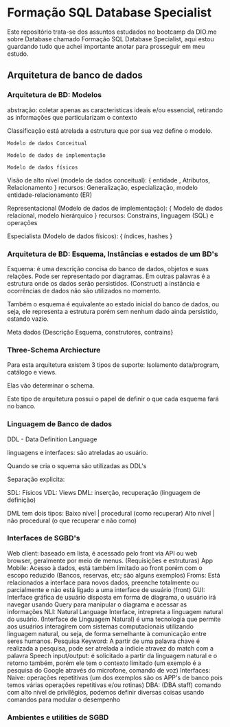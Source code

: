 # Formação SQL Database Specialist

Este repositório trata-se dos assuntos estudados no bootcamp da DIO.me sobre Database chamado Formação SQL Database Specialist, aqui estou guardando tudo que achei importante anotar para prosseguir em meu estudo.

## Arquitetura de banco de dados

### Arquitetura de BD: Modelos

abstração: coletar apenas as caracteristicas ideais e/ou essencial, retirando as informações que particularizam o contexto

Classificação está atrelada a estrutura que por sua vez define o modelo.

    Modelo de dados Conceitual

    Modelo de dados de implementação

    Modelo de dados físicos

Visão de alto nível (modelo de dados conceitual): { entidade , Atributos, Relacionamento }
    recursos: Generalização, especialização, modelo entidade-relacionamento (ER)

Representacional (Modelo de dados de implementação): { Modelo de dados relacional, modelo hierárquico }
    recursos: Constrains, linguagem (SQL) e operações

Especialista (Modelo de dados físicos): { índices, hashes }


### Arquitetura de BD: Esquema, Instâncias e estados de um BD's

Esquema: é uma descrição concisa do banco de dados, objetos e suas relações. Pode ser representado por diagramas. Em outras palavras é a estrutura onde os dados serão persistidos.
(Construct) a instância e ocorrências de dados não são utilizados no momento.

Também o esquema é equivalente ao estado inicial do banco de dados, ou seja, ele representa a estrutura porém sem nenhum dado ainda persistido, estando vazio.

Meta dados {Descrição Esquema, construtores, contrains}

### Three-Schema Archiecture

Para esta arquitetura existem 3 tipos de suporte: Isolamento data/program, catálogo e views.

Elas vão determinar o schema.

Este tipo de arquitetura possui o papel de definir o que cada esquema fará no banco.

### Linguagem de Banco de dados

DDL - Data Definition Language

linguagens e interfaces: são atreladas ao usuário.

Quando se cria o squema são utilizadas as DDL's 

Separação explicita:

SDL: Físicos
VDL: Views
DML: inserção, recuperação (linguagem de definição)


DML tem dois tipos: Baixo nível | procedural      (como recuperar)
                    Alto nível  | não procedural (o que recuperar e não como)


### Interfaces de SGBD's

Web client: baseado em lista, é acessado pelo front via API ou web browser, geralmente por meio de menus. (Requisições e estruturas)
App Mobile: Acesso à dados, está também limitado ao front porém com o escopo reduzido (Bancos, reservas, etc; são alguns exemplos)
Froms: Está relacionados a interface para novos dados, preenche totalmente ou parcialmente e não está ligado a uma interface de usuário (front)
GUI: Interface gráfica de usuário disposta em forma de diagrama, o usuário irá navegar usando Query para manipular o diagrama e acessar as informações
NLI: Natural Language Interface, intrepreta a linguagem natural do usuário. 
    (Interface de Linguagem Natural) é uma tecnologia que permite aos usuários interagirem com sistemas computacionais  utilizando linguagem natural, ou seja, de forma semelhante à comunicação entre seres humanos.
Pesquisa Keyword: A partir de uma palavra chave é realizada a pesquisa, pode ser atrelada a indicie atravez do match com a palavra
Speech input/output: é solicitado a partir da linguagem natural e o retorno também, porém ele tem o contexto limitado (um exemplo é a pesquisa do Google através do microfone, comando de voz)
Interfaces: 
    Naive: operações repetitivas (um dos exemplos são os APP's de banco pois temos várias operações repetitivas e/ou rotinas)
    DBA: (DBA staff) comando com alto nível de privilêgios, podemos definir diversas coisas usando comandos para modular o desempenho


### Ambientes e utilities de SGBD




